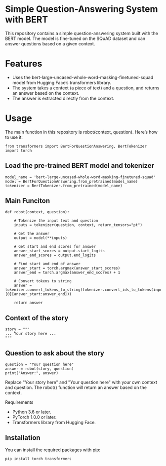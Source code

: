 # Simple Question-Answering System with BERT
This repository contains a simple question-answering system built with the BERT model. The model is fine-tuned on the SQuAD dataset and can answer questions based on a given context.

# Features
* Uses the bert-large-uncased-whole-word-masking-finetuned-squad model from Hugging Face’s transformers library.
* The system takes a context (a piece of text) and a question, and returns an answer based on the context.
* The answer is extracted directly from the context.

# Usage
The main function in this repository is robot(context, question). Here’s how to use it:

    from transformers import BertForQuestionAnswering, BertTokenizer
    import torch

## Load the pre-trained BERT model and tokenizer
    model_name = 'bert-large-uncased-whole-word-masking-finetuned-squad'
    model = BertForQuestionAnswering.from_pretrained(model_name)
    tokenizer = BertTokenizer.from_pretrained(model_name)
    
## Main Funciton
    def robot(context, question):

        # Tokenize the input text and question
        inputs = tokenizer(question, context, return_tensors="pt")

        # Get the answer
        output = model(**inputs)

        # Get start and end scores for answer
        answer_start_scores = output.start_logits
        answer_end_scores = output.end_logits

        # Find start and end of answer
        answer_start = torch.argmax(answer_start_scores)
        answer_end = torch.argmax(answer_end_scores) + 1

        # Convert tokens to string
        answer = tokenizer.convert_tokens_to_string(tokenizer.convert_ids_to_tokens(inputs["input_ids"][0][answer_start:answer_end]))
    
        return answer
        
## Context of the story
    story = """
    ... Your story here ...
    """

## Question to ask about the story
    question = "Your question here"
    answer = robot(story, question)
    print("Answer:", answer)

Replace "Your story here" and "Your question here" with your own context and question. The robot() function will return an answer based on the context.

Requirements
* Python 3.6 or later.
* PyTorch 1.0.0 or later.
* Transformers library from Hugging Face.
## Installation
You can install the required packages with pip:

    pip install torch transformers
